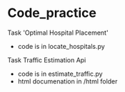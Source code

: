 # Code_practice
Task 'Optimal Hospital Placement'  <br />
- code is in locate_hospitals.py  <br />

Task Traffic Estimation Api 
- code is in estimate_traffic.py  <br />
- html documenation in /html folder  <br />
